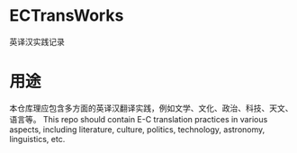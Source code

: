 # ECTransWorks
英译汉实践记录

# 用途
本仓库理应包含多方面的英译汉翻译实践，例如文学、文化、政治、科技、天文、语言等。
This repo should contain E-C translation practices in various aspects, including literature, culture, politics, technology, astronomy, linguistics, etc.
